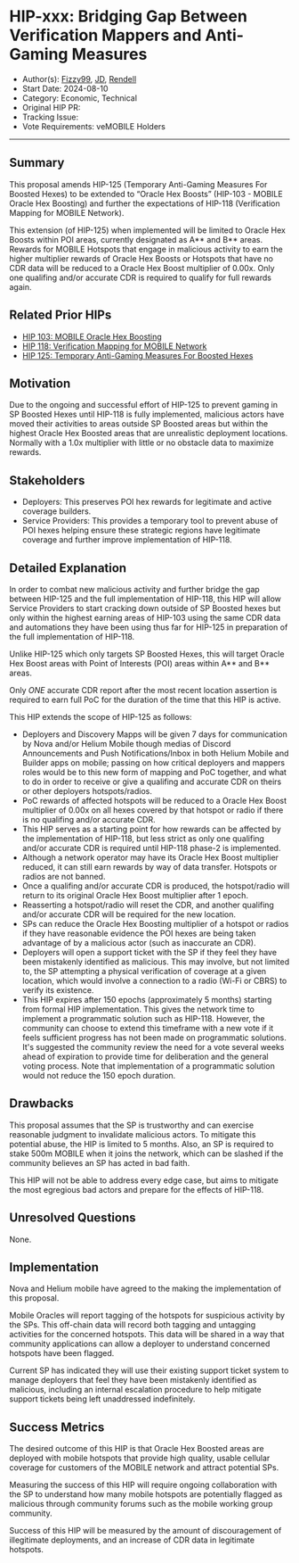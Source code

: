 # HIP-xxx: Bridging Gap Between Verification Mappers and Anti-Gaming Measures

- Author(s): [Fizzy99](https://github.com/mrfizzy99), [JD](https://github.com/bigbuffer), [Rendell](https://github.com/RendellD85)
- Start Date: 2024-08-10
- Category: Economic, Technical
- Original HIP PR: 
- Tracking Issue: 
- Vote Requirements: veMOBILE Holders

---

## Summary

This proposal amends HIP-125 (Temporary Anti-Gaming Measures For Boosted Hexes) to be extended to “Oracle Hex Boosts” (HIP-103 - MOBILE Oracle Hex Boosting) and further the expectations of HIP-118 (Verification Mapping for MOBILE Network). 

This extension (of HIP-125) when implemented will be limited to Oracle Hex Boosts within POI areas, currently designated as A** and B** areas. Rewards for MOBILE Hotspots that engage in malicious activity to earn the higher multiplier rewards of Oracle Hex Boosts or Hotspots that have no CDR data will be reduced to a Oracle Hex Boost multiplier of 0.00x. Only one qualifing and/or accurate CDR is required to qualify for full rewards again.

## Related Prior HIPs

* [HIP 103: MOBILE Oracle Hex Boosting](./0103-oracle-hex-boosting.md)
* [HIP 118: Verification Mapping for MOBILE Network](./0118-verification-mapping.md)
* [HIP 125: Temporary Anti-Gaming Measures For Boosted Hexes](./0125-temporary-anti-gaming-measures-for-boosted-hexes.md)

## Motivation

Due to the ongoing and successful effort of HIP-125 to prevent gaming in SP Boosted Hexes until HIP-118 is fully implemented, malicious actors have moved their activities to areas outside SP Boosted areas but within the highest Oracle Hex Boosted areas that are unrealistic deployment locations. Normally with a 1.0x multiplier with little or no obstacle data to maximize rewards. 

## Stakeholders

* Deployers: This preserves POI hex rewards for legitimate and active coverage builders.  
* Service Providers: This provides a temporary tool to prevent abuse of POI hexes helping ensure these strategic regions have legitimate coverage and further improve implementation of HIP-118.

## Detailed Explanation

In order to combat new malicious activity and further bridge the gap between HIP-125 and the full implementation of HIP-118, this HIP will allow Service Providers to start cracking down outside of SP Boosted hexes but only within the highest earning areas of HIP-103 using the same CDR data and automations they have been using thus far for HIP-125 in preparation of the full implementation of HIP-118.

Unlike HIP-125 which only targets SP Boosted Hexes, this will target Oracle Hex Boost areas with Point of Interests (POI) areas within A** and B** areas.

Only *ONE* accurate CDR report after the most recent location assertion is required to earn full PoC for the duration of the time that this HIP is active.

This HIP extends the scope of HIP-125 as follows:
- Deployers and Discovery Mapps will be given 7 days for communication by Nova and/or Helium Mobile though medias of Discord Announcements and Push Notifications/Inbox in both Helium Mobile and Builder apps on mobile; passing on how critical deployers and mappers roles would be to this new form of mapping and PoC together, and what to do in order to receive or give a qualifing and accurate CDR on theirs or other deployers hotspots/radios. 
- PoC rewards of affected hotspots will be reduced to a Oracle Hex Boost multiplier of 0.00x on all hexes covered by that hotspot or radio if there is no qualifing and/or accurate CDR. 
- This HIP serves as a starting point for how rewards can be affected by the implementation of HIP-118, but less strict as only one qualifing and/or accurate CDR is required until HIP-118 phase-2 is implemented. 
- Although a network operator may have its Oracle Hex Boost multiplier reduced, it can still earn rewards by way of data transfer.  Hotspots or radios are not banned.
- Once a qualifing and/or accurate CDR is produced, the hotspot/radio will return to its original Oracle Hex Boost multiplier after 1 epoch.
- Reasserting a hotspot/radio will reset the CDR, and another qualifing and/or accurate CDR will be required for the new location.
- SPs can reduce the Oracle Hex Boosting multiplier of a hotspot or radios if they have reasonable evidence the POI hexes are being taken advantage of by a malicious actor (such as inaccurate an CDR).
- Deployers will open a support ticket with the SP if they feel they have been mistakenly identified as malicious. This may involve, but not limited to, the SP attempting a physical verification of coverage at a given location, which would involve a connection to a radio (Wi-Fi or CBRS) to verify its existence. 
- This HIP expires after 150 epochs (approximately 5 months) starting from formal HIP implementation. This gives the network time to implement a programmatic solution such as HIP-118.  However, the community can choose to extend this timeframe with a new vote if it feels sufficient progress has not been made on programmatic solutions.  It's suggested the community review the need for a vote several weeks ahead of expiration to provide time for deliberation and the general voting process.  Note that implementation of a programmatic solution would not reduce the 150 epoch duration.

## Drawbacks

This proposal assumes that the SP is trustworthy and can exercise reasonable judgment to invalidate malicious actors. To mitigate this potential abuse, the HIP is limited to 5 months.  Also, an SP is required to stake 500m MOBILE when it joins the network, which can be slashed if the community believes an SP has acted in bad faith.

This HIP will not be able to address every edge case, but aims to mitigate the most egregious bad actors and prepare for the effects of HIP-118.

## Unresolved Questions

None.

## Implementation

Nova and Helium mobile have agreed to the making the implementation of this proposal.

Mobile Oracles will report tagging of the hotspots for suspicious activity by the SPs.  This off-chain data will record both tagging and untagging activities for the concerned hotspots. This data will be shared in a way that community applications can allow a deployer to understand concerned hotspots have been flagged.

Current SP has indicated they will use their existing support ticket system to manage deployers that feel they have been mistakenly identified as malicious, including an internal escalation procedure to help mitigate support tickets being left unaddressed indefinitely.

## Success Metrics

The desired outcome of this HIP is that Oracle Hex Boosted areas are deployed with mobile hotspots that provide high quality, usable cellular coverage for customers of the MOBILE network and attract potential SPs.

Measuring the success of this HIP will require ongoing collaboration with the SP to understand how many mobile hotspots are potentially flagged as malicious through community forums such as the mobile working group community.

Success of this HIP will be measured by the amount of discouragement of illegitimate deployments, and an increase of CDR data in legitimate hotspots.
